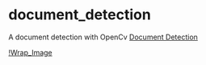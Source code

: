 # document_detection
A document detection with OpenCv
[Document Detection](https://raw.githubusercontent.com/Amir22010/document_detection/master/test.jpg)

[!Wrap_Image]()
